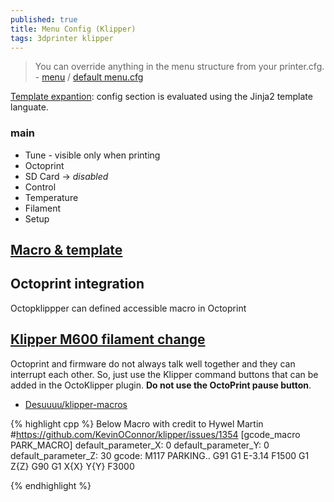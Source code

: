 ```yaml
---
published: true
title: Menu Config (Klipper)
tags: 3dprinter klipper
---
```

> You can override anything in the menu structure from your printer.cfg. - [menu](https://www.klipper3d.org/Config_Reference.html#menu) / [default menu.cfg](https://github.com/KevinOConnor/klipper/blob/master/klippy/extras/display/menu.cfg)

[Template expantion](https://github.com/KevinOConnor/klipper/blob/master/docs/Command_Templates.md): config section is evaluated using the Jinja2 template languate.

### main
- Tune - visible only when printing
- Octoprint
- SD Card -> _disabled_
- Control
- Temperature
- Filament
- Setup


## [Macro & template](https://www.klipper3d.org/Command_Templates.html)

## Octoprint integration

Octopklippper can defined accessible macro in Octoprint

## [Klipper M600 filament change](https://www.reddit.com/r/ender5plus/comments/kb5oe9/klipper_m600_filament_change/)

Octoprint and firmware do not always talk well together and they can interrupt each other. So, just use the Klipper command buttons that can be added in the OctoKlipper plugin. **Do not use the OctoPrint pause button**.

- [Desuuuu/klipper-macros](https://github.com/Desuuuu/klipper-macros/tree/master/macros)

{% highlight cpp %}
Below Macro with credit to Hywel Martin #https://github.com/KevinOConnor/klipper/issues/1354
[gcode_macro PARK_MACRO]
default_parameter_X: 0
default_parameter_Y: 0
default_parameter_Z: 30
gcode:
  M117 PARKING..
  G91
  G1 E-3.14 F1500
  G1 Z{Z}
  G90
G1 X{X} Y{Y} F3000

{% endhighlight %}

